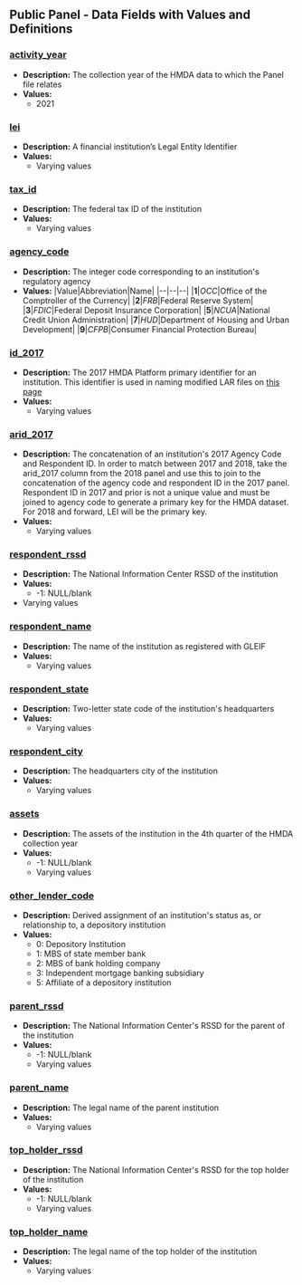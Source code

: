 ## Public Panel - Data Fields with Values and Definitions

### [activity\_year](#activity_year)
- **Description:** The collection year of the HMDA data to which the Panel file relates
- **Values:**
  - 2021

### [lei](#lei)
- **Description:** A financial institution’s Legal Entity Identifier
- **Values:**
  - Varying values

### [tax\_id](#tax_id)
- **Description:** The federal tax ID of the institution
- **Values:**
  - Varying values

### [agency\_code](#agency_code)
- **Description:** The integer code corresponding to an institution's regulatory agency
- **Values:**
  |Value|Abbreviation|Name|
  |--|--|--|
  |**1**|_OCC_|Office of the Comptroller of the Currency|
  |**2**|_FRB_|Federal Reserve System|
  |**3**|_FDIC_|Federal Deposit Insurance Corporation|
  |**5**|_NCUA_|National Credit Union Administration|
  |**7**|_HUD_|Department of Housing and Urban Development|
  |**9**|_CFPB_|Consumer Financial Protection Bureau|

### [id\_2017](#id_2017)
- **Description:** The 2017 HMDA Platform primary identifier for an institution. This identifier is used in naming modified LAR files on [this page](https://ffiec.cfpb.gov/data-publication/modified-lar/2017)
- **Values:**
  - Varying values

### [arid\_2017](#arid_2017)
- **Description:** The concatenation of an institution's 2017 Agency Code and Respondent ID. In order to match between 2017 and 2018, take the arid_2017 column from the 2018 panel and use this to join to the concatenation of the agency code and respondent ID in the 2017 panel. Respondent ID in 2017 and prior is not a unique value and must be joined to agency code to generate a primary key for the HMDA dataset. For 2018 and forward, LEI will be the primary key.
- **Values:**
  - Varying values

### [respondent\_rssd](#respondent_rssd)
- **Description:** The National Information Center RSSD of the institution
- **Values:**
  - -1: NULL/blank
- Varying values

### [respondent\_name](#respondent_name)
- **Description:** The name of the institution as registered with GLEIF
- **Values:**
  - Varying values

### [respondent\_state](#respondent_state)
- **Description:** Two-letter state code of the institution's headquarters
- **Values:**
  - Varying values

### [respondent\_city](#respondent_city)
- **Description:** The headquarters city of the institution
- **Values:**
  - Varying values

### [assets](#assets)
- **Description:** The assets of the institution in the 4th quarter of the HMDA collection year
- **Values:**
  - -1: NULL/blank
  - Varying values

### [other\_lender\_code](#other_lender_code)
- **Description:** Derived assignment of an institution's status as, or relationship to, a depository institution
- **Values:**
  - 0: Depository Institution
  - 1: MBS of state member bank
  - 2: MBS of bank holding company
  - 3: Independent mortgage banking subsidiary
  - 5: Affiliate of a depository institution

### [parent\_rssd](#parent_rssd)
- **Description:** The National Information Center's RSSD for the parent of the institution
- **Values:**
  - -1: NULL/blank
  - Varying values

### [parent\_name](#parent_name)
- **Description:** The legal name of the parent institution
- **Values:**
  - Varying values

### [top\_holder\_rssd](#top_holder_rssd)
- **Description:** The National Information Center's RSSD for the top holder of the institution
- **Values:**
  - -1: NULL/blank
  - Varying values

### [top\_holder\_name](#top_holder_name)
- **Description:** The legal name of the top holder of the institution
- **Values:**
  - Varying values
